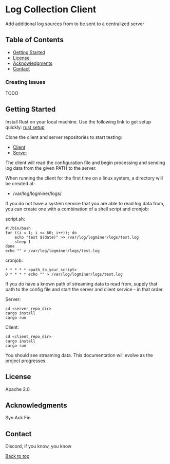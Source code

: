 # Log Collection Client 

Add additional log sources from to be sent to a centralized server

## Table of Contents

- [Getting Started](#getting-started)
- [License](#license)
- [Acknowledgments](#acknowledgments)
- [Contact](#contact)

### Creating Issues
TODO

## Getting Started
Install Rust on your local machine. Use the following link to get setup quickly:
[rust setup](https://www.rust-lang.org/tools/install)

Clone the client and server repositories to start testing:
- [Client](https://github.com/SecurityLogMiner/log-collection-client)
- [Server](https://github.com/SecurityLogMiner/log-collection-server)

The client will read the configuration file and begin processing and sending 
log data from the given PATH to the server.

When running the client for the first time on a linux system, a directory will 
be created at:
- /var/log/logminer/logs/

If you do not have a system service that you are able to read log data from, you
can create one with a combination of a shell script and cronjob:

script.sh:
```
#!/bin/bash
for ((i = 1; i <= 60; i++)); do
    echo "test $(date)" >> /var/log/logminer/logs/test.log
    sleep 1
done
echo "" > /var/log/logminer/logs/test.log
```

cronjob:
```
* * * * * <path_to_your_script>
0 * * * * echo "" > /var/log/logminer/logs/test.log
```

If you do have a known path of streaming data to read from, supply that path to
the config file and start the server and client service - in that order.

Server:
```
cd <server_repo_dir>
cargo install
cargo run
```
Client:
```
cd <client_repo_dir>
cargo install
cargo run
```

You should see streaming data. This documentation will evolve as the project
progresses.

## License
Apache 2.0

## Acknowledgments
Syn Ack Fin

## Contact
Discord, if you know, you know

[Back to top](#table-of-contents)



